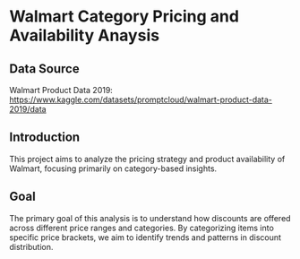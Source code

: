 # Walmart Category Pricing and Availability Anaysis

## Data Source

Walmart Product Data 2019: https://www.kaggle.com/datasets/promptcloud/walmart-product-data-2019/data 

## Introduction

This project aims to analyze the pricing strategy and product availability of Walmart, focusing primarily on category-based insights.

## Goal

The primary goal of this analysis is to understand how discounts are offered across different price ranges and categories. 
By categorizing items into specific price brackets, we aim to identify trends and patterns in discount distribution.
